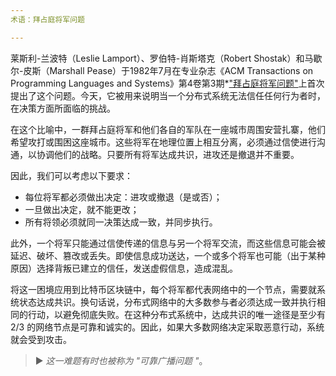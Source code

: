 ```yaml
---
术语：拜占庭将军问题

---
```

莱斯利-兰波特（Leslie Lamport）、罗伯特-肖斯塔克（Robert Shostak）和马歇尔-皮斯（Marshall Pease）于1982年7月在专业杂志《ACM Transactions on Programming Languages and Systems》第4卷第3期*["拜占庭将军问题"](https://lamport.azurewebsites.net/pubs/byz.pdf)上首次提出了这个问题。今天，它被用来说明当一个分布式系统无法信任任何行为者时，在决策方面所面临的挑战。

在这个比喻中，一群拜占庭将军和他们各自的军队在一座城市周围安营扎寨，他们希望攻打或围困这座城市。这些将军在地理位置上相互分离，必须通过信使进行沟通，以协调他们的战略。只要所有将军达成共识，进攻还是撤退并不重要。

因此，我们可以考虑以下要求：


- 每位将军都必须做出决定：进攻或撤退（是或否）；
- 一旦做出决定，就不能更改；
- 所有将领必须就同一决策达成一致，并同步执行。

此外，一个将军只能通过信使传递的信息与另一个将军交流，而这些信息可能会被延迟、破坏、篡改或丢失。即使信息成功送达，一个或多个将军也可能（出于某种原因）选择背叛已建立的信任，发送虚假信息，造成混乱。

将这一困境应用到比特币区块链中，每个将军都代表网络中的一个节点，需要就系统状态达成共识。换句话说，分布式网络中的大多数参与者必须达成一致并执行相同的行动，以避免彻底失败。在这种分布式系统中，达成共识的唯一途径是至少有 2/3 的网络节点是可靠和诚实的。因此，如果大多数网络决定采取恶意行动，系统就会受到攻击。

> ► *这一难题有时也被称为 "可靠广播问题 "*。